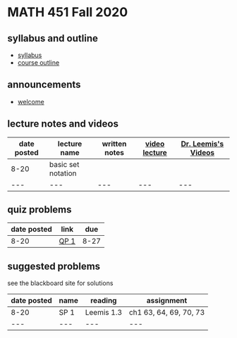 # MATH 451 Fall 2020 

## syllabus and outline

- [syllabus](syllabus/syllabus.pdf)
- [course outline](student_outline.pdf)

## announcements

- [welcome](announce/welcome.md)

## lecture notes and videos

date posted | lecture name | written notes | [video lecture](https://www.youtube.com/playlist?list=PL8bivwGDerXoGLimP2BkNzXXDQNymX44y) | [Dr. Leemis's Videos](http://www.math.wm.edu/~leemis/videos/probability/) | 
---|---|---|---|---
8-20 | basic set notation |  | ||
---|---|---|---|---


## quiz problems

date posted | link | due |
--- | --- | --- 
8-20 | [QP 1]() | 8-27 

## suggested problems

see the blackboard site for solutions

date posted | name |  reading| assignment |
--- | --- | --- |---
8-20 | SP 1 | Leemis 1.3 | ch1 63, 64, 69, 70, 73 |
--- | --- | --- | --- |---


